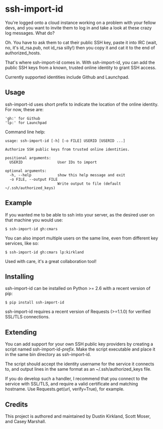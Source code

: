 
ssh-import-id
===========

You're logged onto a cloud instance working on a problem with your fellow devs, and you want to invite them to log in and take a look at these crazy log messages. What do?

Oh. You have to ask them to cat their public SSH key, paste it into IRC (wait, no, it's id\_rsa.pub, not id\_rsa silly!) then you copy it and cat it to the end of authorized\_hosts.

That's where ssh-import-id comes in. With ssh-import-id, you can add the public SSH keys from a known, trusted online identity to grant SSH access.

Currently supported identities include Github and Launchpad.

Usage
-----

ssh-import-id uses short prefix to indicate the location of the online identity. For now, these are:

    'gh:' for Github
    'lp:' for Launchpad

Command line help:

    usage: ssh-import-id [-h] [-o FILE] USERID [USERID ...]

    Authorize SSH public keys from trusted online identities.

    positional arguments:
      USERID                User IDs to import

    optional arguments:
      -h, --help            show this help message and exit
      -o FILE, --output FILE
                            Write output to file (default ~/.ssh/authorized_keys)

Example
-------

If you wanted me to be able to ssh into your server, as the desired user on that machine you would use:

    $ ssh-import-id gh:cmars

You can also import multiple users on the same line, even from different key services, like so:

    $ ssh-import-id gh:cmars lp:kirkland

Used with care, it's a great collaboration tool!

Installing
----------

ssh-import-id can be installed on Python >= 2.6 with a recent version of pip:

    $ pip install ssh-import-id

ssh-import-id requires a recent version of Requests (>=1.1.0) for verified SSL/TLS connections.

Extending
---------

You can add support for your own SSH public key providers by creating a script named ssh-import-id-*prefix*. Make the script executable and place it in the same bin directory as ssh-import-id.

The script should accept the identity username for the service it connects to, and output lines in the same format as an ~/.ssh/authorized\_keys file.

If you do develop such a handler, I recommend that you connect to the service with SSL/TLS, and require a valid certificate and matching hostname. Use Requests.get(url, verify=True), for example.

Credits
-------

This project is authored and maintained by Dustin Kirkland, Scott Moser, and Casey Marshall.

